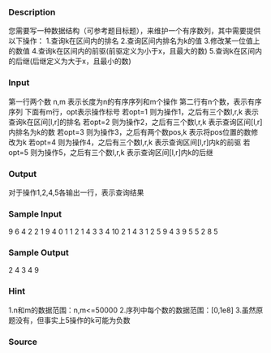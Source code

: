 
### Description
您需要写一种数据结构（可参考题目标题），来维护一个有序数列，其中需要提供以下操作：
1.查询k在区间内的排名
2.查询区间内排名为k的值
3.修改某一位值上的数值
4.查询k在区间内的前驱(前驱定义为小于x，且最大的数)
5.查询k在区间内的后继(后继定义为大于x，且最小的数)
### Input
第一行两个数 n,m 表示长度为n的有序序列和m个操作
第二行有n个数，表示有序序列
下面有m行，opt表示操作标号
若opt=1 则为操作1，之后有三个数l,r,k 表示查询k在区间[l,r]的排名
若opt=2 则为操作2，之后有三个数l,r,k 表示查询区间[l,r]内排名为k的数
若opt=3 则为操作3，之后有两个数pos,k 表示将pos位置的数修改为k
若opt=4 则为操作4，之后有三个数l,r,k 表示查询区间[l,r]内k的前驱
若opt=5 则为操作5，之后有三个数l,r,k 表示查询区间[l,r]内k的后继
### Output
对于操作1,2,4,5各输出一行，表示查询结果
### Sample Input
9 6
4 2 2 1 9 4 0 1 1
2 1 4 3
3 4 10
2 1 4 3
1 2 5 9
4 3 9 5
5 2 8 5
### Sample Output
2
4
3
4
9
### Hint
1.n和m的数据范围：n,m<=50000
2.序列中每个数的数据范围：[0,1e8]
3.虽然原题没有，但事实上5操作的k可能为负数
### Source
